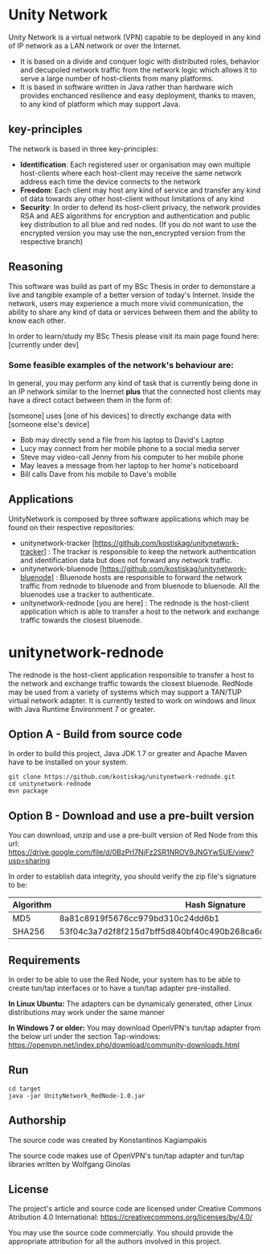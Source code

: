 # Unity Network
Unity Network is a virtual network (VPN) capable to be deployed in any kind of IP network as a LAN network or over the Internet.

* It is based on a divide and conquer logic with distributed roles, behavior and decupoled network traffic from the network logic which allows it to serve a large number of host-clients from many platforms.
* It is based in software written in Java rather than hardware wich provides enchanced resilience and easy deployment, thanks to maven, to any kind of platform which may support Java.

## key-principles
The network is based in three key-principles:

* **Identification**: Each registered user or organisation may own multiple host-clients where each host-client may receive the same network address each time the device connects to the network
* **Freedom**: Each client may host any kind of service and transfer any kind of data towards any other host-client without limitations of any kind
* **Security**: In order to defend its host-client privacy, the network provides RSA and AES algorithms for encryption and authentication and public key distribution to all blue and red nodes.
(If you do not want to use the encrypted version you may use the non_encrypted version from the respective branch)

## Reasoning
This software was build as part of my BSc Thesis in order to demonstare a live and tangible example of a better version of today's Internet. Inside the network, users may experience a much more vivid communication, the ability to share any kind of data or services between them and the ability to know each other. 

In order to learn/study my BSc Thesis please visit its main page found here:
[currently under dev]

### Some feasible examples of the network's behaviour are:
In general, you may perform any kind of task that is currently being done in an IP network similar to the Inernet
**plus** that the connected host clients may have a direct cotact between them in the form of:

[someone] uses [one of his devices] to directly exchange data with [someone else's device]
* Bob may directly send a file from his laptop to David's Laptop
* Lucy may connect from her mobile phone to a social media server
* Steve may video-call Jenny from his computer to her mobile phone
* May leaves a message from her laptop to her home's noticeboard
* Bill calls Dave from his mobile to Dave's mobile

## Applications
UnityNetwork is composed by three software applications which may be found on their respective repositories:
* unitynetwork-tracker  [https://github.com/kostiskag/unitynetwork-tracker] : The tracker is responsible to keep the network authentication and identification data but does not forward any network traffic.
* unitynetwork-bluenode [https://github.com/kostiskag/unitynetwork-bluenode] : Bluenode hosts are responsible to forward the network traffic from rednode to bluenode and from bluenode to bluenode. All the bluenodes use a tracker to authenticate.
* unitynetwork-rednode  [you are here] : The rednode is the host-client application which is able to transfer a host to the network and exchange traffic towards the closest bluenode.

# unitynetwork-rednode
The rednode is the host-client application responsible to transfer a host to the network and exchange traffic towards the closest bluenode. RedNode may be used from a variety of systems which may support a TAN/TUP virtual network adapter. It is currently tested to work on windows and linux with Java Runtime Environment 7 or greater.

## Option A - Build from source code
In order to build this project, Java JDK 1.7 or greater and Apache Maven have to be installed on your system.
```
git clone https://github.com/kostiskag/unitynetwork-rednode.git
cd unitynetwork-rednode
mvn package
```

## Option B - Download and use a pre-built version
You can download, unzip and use a pre-built version of Red Node from this url:
https://drive.google.com/file/d/0BzPrI7NjFz2SR1NROV9JNGYwSUE/view?usp=sharing

In order to establish data integrity, you should verify the zip file's signature to be:

| Algorithm | Hash Signature |
| --- | --- |
| MD5 | 8a81c8919f5676cc979bd310c24dd6b1 |
| SHA256 | 53f04c3a7d2f8f215d7bff5d840bf40c490b268ca6c55a33700221ecb9891520 |

## Requirements
In order to be able to use the Red Node, your system has to be able to create tun/tap interfaces or to have a tun/tap adapter pre-installed.

**In Linux Ubuntu:** The adapters can be dynamicaly generated, other Linux distributions may work under the same manner

**In Windows 7 or older:** You may download OpenVPN's tun/tap adapter from the below url under the section Tap-windows:
https://openvpn.net/index.php/download/community-downloads.html

## Run
```
cd target 
java -jar UnityNetwork_RedNode-1.0.jar 
```

## Authorship
The source code was created by Konstantinos Kagiampakis

The source code makes use of OpenVPN's tun/tap adapter and tun/tap libraries written by Wolfgang Ginolas

## License
The project's article and source code are licensed under Creative Commons Atribution 4.0 International: https://creativecommons.org/licenses/by/4.0/

You may use the source code commercially. You should provide the appropriate attribution for all the authors involved in this project.
